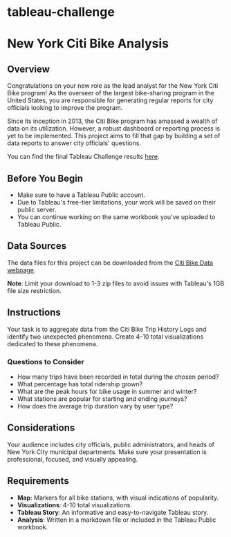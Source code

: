 # tableau-challenge

# New York Citi Bike Analysis

## Overview

Congratulations on your new role as the lead analyst for the New York Citi Bike program! As the overseer of the largest bike-sharing program in the United States, you are responsible for generating regular reports for city officials looking to improve the program.

Since its inception in 2013, the Citi Bike program has amassed a wealth of data on its utilization. However, a robust dashboard or reporting process is yet to be implemented. This project aims to fill that gap by building a set of data reports to answer city officials' questions.

You can find the final Tableau Challenge results [here](https://public.tableau.com/app/profile/crystal.rosenbrook/viz/TableauChallenge_16919735036830/TableauChallenge).

## Before You Begin

- Make sure to have a Tableau Public account.
- Due to Tableau's free-tier limitations, your work will be saved on their public server.
- You can continue working on the same workbook you've uploaded to Tableau Public.

## Data Sources

The data files for this project can be downloaded from the [Citi Bike Data webpage](https://citibikenyc.com/system-data). 

**Note**: Limit your download to 1-3 zip files to avoid issues with Tableau's 1GB file size restriction.

## Instructions

Your task is to aggregate data from the Citi Bike Trip History Logs and identify two unexpected phenomena. Create 4-10 total visualizations dedicated to these phenomena.

### Questions to Consider

- How many trips have been recorded in total during the chosen period?
- What percentage has total ridership grown?
- What are the peak hours for bike usage in summer and winter?
- What stations are popular for starting and ending journeys?
- How does the average trip duration vary by user type?

## Considerations

Your audience includes city officials, public administrators, and heads of New York City municipal departments. Make sure your presentation is professional, focused, and visually appealing.

## Requirements

- **Map**: Markers for all bike stations, with visual indications of popularity.
- **Visualizations**: 4-10 total visualizations.
- **Tableau Story**: An informative and easy-to-navigate Tableau story.
- **Analysis**: Written in a markdown file or included in the Tableau Public workbook.
